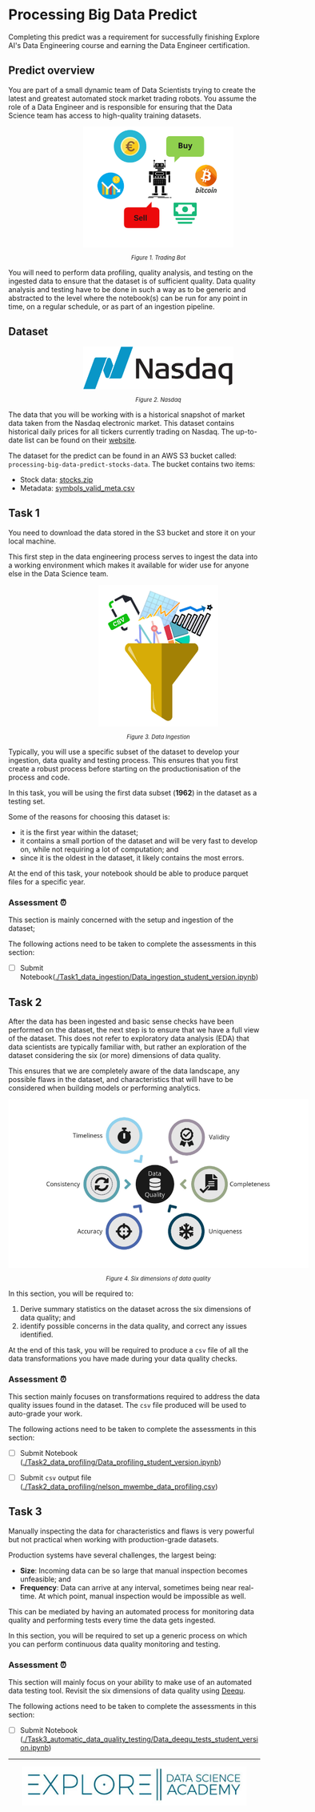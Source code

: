 # Processing Big Data Predict
Completing this predict was a requirement for successfully finishing Explore AI's Data Engineering course and earning the Data Engineer certification.

## Predict overview

You are part of a small dynamic team of Data Scientists trying to create the latest and greatest automated stock market trading robots. You assume the role of a Data Engineer and is responsible for ensuring that the Data Science team has access to high-quality training datasets.

<div align="center" style="width: 600px; font-size: 80%; text-align: center; margin: 0 auto">
<img src="https://raw.githubusercontent.com/Explore-AI/Pictures/master/data_engineering/transform/predict/TradingBot.jpg"
     alt="Trading Bot"
     style="float: center; padding-bottom=0.5em"
     width=50%/>
     <p><em>Figure 1. Trading Bot</em></p>
</div>

You will need to perform data profiling, quality analysis, and testing on the ingested data to ensure that the dataset is of sufficient quality. Data quality analysis and testing have to be done in such a way as to be generic and abstracted to the level where the notebook(s) can be run for any point in time, on a regular schedule, or as part of an ingestion pipeline. 

## Dataset

<div align="center" style="width: 600px; font-size: 80%; text-align: center; margin: 0 auto">
<img src="https://raw.githubusercontent.com/Explore-AI/Pictures/master/data_engineering/transform/predict/Nasdaq.png"
     alt="Nasdaq"
     style="float: center; padding-bottom=0.5em"
     width=50%/>
     <p><em>Figure 2. Nasdaq</em></p>
</div>

The data that you will be working with is a historical snapshot of market data taken from the Nasdaq electronic market. This dataset contains historical daily prices for all tickers currently trading on Nasdaq. The up-to-date list can be found on their [website](https://www.nasdaq.com/).

The dataset for the predict can be found in an AWS S3 bucket called: `processing-big-data-predict-stocks-data`. The bucket contains two items:

- Stock data: [stocks.zip](https://processing-big-data-predict-stocks-data.s3.eu-west-1.amazonaws.com/stocks.zip)
- Metadata: [symbols_valid_meta.csv](https://processing-big-data-predict-stocks-data.s3.eu-west-1.amazonaws.com/symbols_valid_meta.csv)

## Task 1
You need to download the data stored in the S3 bucket and store it on your local machine.

This first step in the data engineering process serves to ingest the data into a working environment which makes it available for wider use for anyone else in the Data Science team.

<div align="center" style="width: 600px; font-size: 80%; text-align: center; margin: 0 auto">
<img src="https://raw.githubusercontent.com/Explore-AI/Pictures/master/data_engineering/transform/predict/DataIngestion.jpg"
     alt="Data Ingestion"
     style="float: center; padding-bottom=0.5em"
     width=40%/>
     <p><em>Figure 3. Data Ingestion</em></p>
</div>

Typically, you will use a specific subset of the dataset to develop your ingestion, data quality and testing process. This ensures that you first create a robust process before starting on the productionisation of the process and code.

In this task, you will be using the first data subset (**1962**) in the dataset as a testing set. 

Some of the reasons for choosing this dataset is:
- it is the first year within the dataset;
- it contains a small portion of the dataset and will be very fast to develop on, while not requiring a lot of computation; and
- since it is the oldest in the dataset, it likely contains the most errors.

At the end of this task, your notebook should be able to produce parquet files for a specific year.



### **Assessment** ⏰️
This section is mainly concerned with the setup and ingestion of the dataset;

The following actions need to be taken to complete the assessments in this section:

- [ ] Submit Notebook([./Task1_data_ingestion/Data_ingestion_student_version.ipynb](https://github.com/Nell254/Processing-Big-Data/blob/70b566fa7a3f94bc158fdd3e9a875ce83bc44969/Task1_data_ingestion/Data_ingestion_student_version.ipynb))

## Task 2

After the data has been ingested and basic sense checks have been performed on the dataset, the next step is to ensure that we have a full view of the dataset. This does not refer to exploratory data analysis (EDA) that data scientists are typically familiar with, but rather an exploration of the dataset considering the six (or more) dimensions of data quality.

This ensures that we are completely aware of the data landscape, any possible flaws in the dataset, and characteristics that will have to be considered when building models or performing analytics.

<div align="center" style="width: 600px; font-size: 80%; text-align: center; margin: 0 auto">
<img src="https://github.com/Explore-AI/Pictures/raw/master/data_engineering/transform/predict/DataQuality.jpg"
     alt="Data Quality"
     style="float: center; padding-bottom=0.5em"
     width=100%/>
     <p><em>Figure 4. Six dimensions of data quality</em></p>
</div>



In this section, you will be required to: 

1. Derive summary statistics on the dataset across the six dimensions of data quality; and
2. identify possible concerns in the data quality, and correct any issues identified. 

At the end of this task, you will be required to produce a `csv` file of all the data transformations you have made during your data quality checks.


### **Assessment** ⏰️
This section mainly focuses on transformations required to address the data quality issues found in the dataset. The `csv` file produced will be used to auto-grade your work.

The following actions need to be taken to complete the assessments in this section:

- [ ] Submit Notebook ([./Task2_data_profiling/Data_profiling_student_version.ipynb](https://github.com/Nell254/Processing-Big-Data/blob/8cd3dcb31ffcd5fec5bf0c61bfe63c43fd443e40/Task2_data_profiling/Data_profiling_student_version.ipynb))
- [ ] Submit `csv` output file ([./Task2_data_profiling/nelson_mwembe_data_profiling.csv](https://github.com/Nell254/Processing-Big-Data/blob/7b86120e65f973495d586e5ae22ba8ce54376ace/Task2_data_profiling/nelson_mwembe_data_profiling.csv))


## Task 3
Manually inspecting the data for characteristics and flaws is very powerful but not practical when working with production-grade datasets.

Production systems have several challenges, the largest being:
- **Size**: Incoming data can be so large that manual inspection becomes unfeasible; and
- **Frequency**: Data can arrive at any interval, sometimes being near real-time. At which point, manual inspection would be impossible as well.

This can be mediated by having an automated process for monitoring data quality and performing tests every time the data gets ingested.

In this section, you will be required to set up a generic process on which you can perform continuous data quality monitoring and testing.


### **Assessment** ⏰️

This section will mainly focus on your ability to make use of an automated data testing tool. Revisit the six dimensions of data quality using [Deequ](https://github.com/awslabs/deequ).

The following actions need to be taken to complete the assessments in this section:

- [ ] Submit Notebook ([./Task3_automatic_data_quality_testing/Data_deequ_tests_student_version.ipynb](https://github.com/Nell254/Processing-Big-Data/blob/9cc1e9de3eaf3146ddeeac2dd0997a125e8425bc/Task3_automatic_data_quality_testing/Data_deequ_tests_student_version.ipynb))

---

<p align='center'>
     <img src="https://raw.githubusercontent.com/Explore-AI/Pictures/master/EDSA_logo.png"
     alt='EDSA-logo'
     width=450px/>
     <br>
</p>

